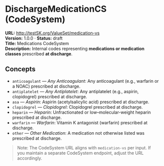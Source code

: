 

# DischargeMedicationCS (CodeSystem)

**URL:** http://testSK.org/ValueSet/medication-vs  
**Version:** 1.0.0 · **Status:** draft  
**Title:** Medications CodeSystem  
**Description:** Internal codes representing **medications or medication classes** prescribed **at discharge**.

## Concepts
- `anticoagulant` — *Any Anticoagulant*: Any anticoagulant (e.g., warfarin or a NOAC) prescribed at discharge.  
- `antiplatelet` — *Any Antiplatelet*: Any antiplatelet (e.g., aspirin, clopidogrel) prescribed at discharge.  
- `asa` — *Aspirin*: Aspirin (acetylsalicylic acid) prescribed at discharge.  
- `clopidogrel` — *Clopidogrel*: Clopidogrel prescribed at discharge.  
- `heparin` — *Heparin*: Unfractionated or low–molecular-weight heparin prescribed at discharge.  
- `warfarin` — *Warfarin*: Vitamin K antagonist (warfarin) prescribed at discharge.  
- `other` — *Other Medication*: A medication not otherwise listed was prescribed at discharge.

> Note: The CodeSystem URL aligns with `medication-vs` per input. If you maintain a separate CodeSystem endpoint, adjust the URL accordingly.
